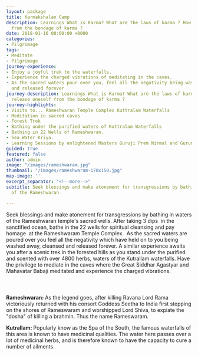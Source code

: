 ```yaml
---
layout: package
title: Karmakshalan Camp
description: Learnings What is Karma? What are the laws of karma ? How release oneself
  from the bondage of karma ?
date: 2018-01-16 00:00:00 +0000
categories:
- Pilgrimage
tags:
- Meditate
- Pilgrimage
journey-experience:
- Enjoy a joyful trek to the waterfalls.
- Experience the charged vibrations of meditating in the caves.
- As the sacred waters pour over you, feel all the negativity being washed away, cleansed
  and released forever
journey-description: Learnings What is Karma? What are the laws of karma ?<br>How
  release oneself from the bondage of karma ?
journey-highlights:
- Visits to... Rameshwaran Temple Complex Kuttralam Waterfalls
- Meditation in sacred caves
- Forest Trek
- Bathing under the purified waters of Kuttralam Waterfalls
- Bathing in 22 Wells of Rameshwaran.
- Sea Water Kriya.
- Learning Sessions by enlightened Masters Guruji Prem Nirmal and Guruma Bhartiji
guided: true
featured: false
author: admin
image: "/images/rameshwaram.jpg"
thumbnail: "/images/rameshwaram-170x150.jpg"
map-image: ''
excerpt_separator: "<!--more-->"
subtitle: Seek blessings and make atonement for transgressions by bathing in waters
  of the Rameshwaran

---
```

<p>Seek blessings and make atonement for transgressions by bathing in waters of the Rameshwaran <!--more-->temple's sacred wells. After taking 3 dips  in the sanctified ocean, bathe in the 22 wells for spiritual cleansing and pay homage  at the Rameshwaram Temple Complex.  As the sacred waters are poured over you feel all the negativity which have held on to you being washed away, cleansed and released forever. A similar experience awaits you after a scenic trek in the forested hills as you stand under the purified and scented with over 4800 herbs, waters of the Kutrallam waterfalls. Have the privilege to mediate in the caves where the Great Siddhar Agastyar and Mahavatar Babaji meditated and experience the charged vibrations.</p> <h4> </h4> <p><strong>Rameshwaran: </strong>As the legend goes, after killing Ravana Lord Rama victoriously returned with his consort Goddess Seetha to India first stepping on the shores of Rameswaram and worshipped Lord Shiva, to expiate the "dosha" of killing a brahmin. Thus the name Rameswaram.</p> <p><strong>Kutrallam: </strong>Popularly know as the Spa of the South, the famous waterfalls of this area is known to have medicinal qualities. The water here passes over a lot of medicinal herbs, and is therefore known to have the capacity to cure a number of ailments.</p>
